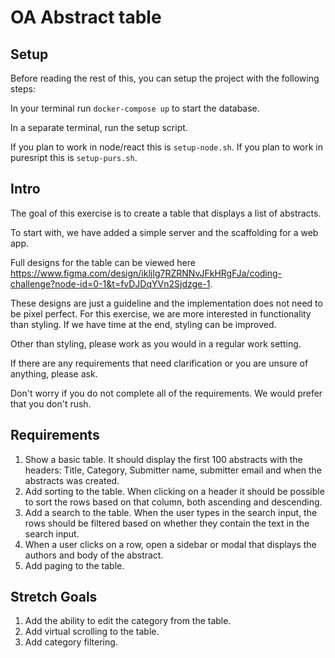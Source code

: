 # OA Abstract table 

## Setup

Before reading the rest of this, you can setup the project with the following steps: 

In your terminal run `docker-compose up` to start the database.

In a separate terminal, run the setup script. 

If you plan to work in node/react this is `setup-node.sh`. If you plan to work in puresript this is `setup-purs.sh`.

## Intro

The goal of this exercise is to create a table that displays a list of abstracts.

To start with, we have added a simple server and the scaffolding for a web app. 

Full designs for the table can be viewed here https://www.figma.com/design/ikljIg7RZRNNvJFkHRgFJa/coding-challenge?node-id=0-1&t=fvDJDqYVn2Sjdzge-1. 

These designs are just a guideline and the implementation does not need to be pixel perfect. For this exercise, we are more interested in functionality than styling. If we have time at the end, styling can be improved. 

Other than styling, please work as you would in a regular work setting. 

If there are any requirements that need clarification or you are unsure of anything, please ask.

Don't worry if you do not complete all of the requirements. We would prefer that you don't rush. 

## Requirements

1. Show a basic table. It should display the first 100 abstracts with the headers: Title, Category, Submitter name, submitter email and when the abstracts was created.
2. Add sorting to the table. When clicking on a header it should be possible to sort the rows based on that column, both ascending and descending.
3. Add a search to the table. When the user types in the search input, the rows should be filtered based on whether they contain the text in the search input.
4. When a user clicks on a row, open a sidebar or modal that displays the authors and body of the abstract.
5. Add paging to the table. 

## Stretch Goals

1. Add the ability to edit the category from the table.
2. Add virtual scrolling to the table.
3. Add category filtering.
